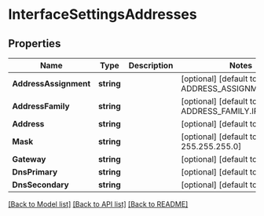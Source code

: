 # InterfaceSettingsAddresses

## Properties
Name | Type | Description | Notes
------------ | ------------- | ------------- | -------------
**AddressAssignment** | **string** |  | [optional] [default to ADDRESS_ASSIGNMENT.DHCP]
**AddressFamily** | **string** |  | [optional] [default to ADDRESS_FAMILY.IPV4]
**Address** | **string** |  | [optional] [default to 0.0.0.0]
**Mask** | **string** |  | [optional] [default to 255.255.255.0]
**Gateway** | **string** |  | [optional] [default to null]
**DnsPrimary** | **string** |  | [optional] [default to 8.8.8.8]
**DnsSecondary** | **string** |  | [optional] [default to 8.8.4.4]

[[Back to Model list]](../README.md#documentation-for-models) [[Back to API list]](../README.md#documentation-for-api-endpoints) [[Back to README]](../README.md)

